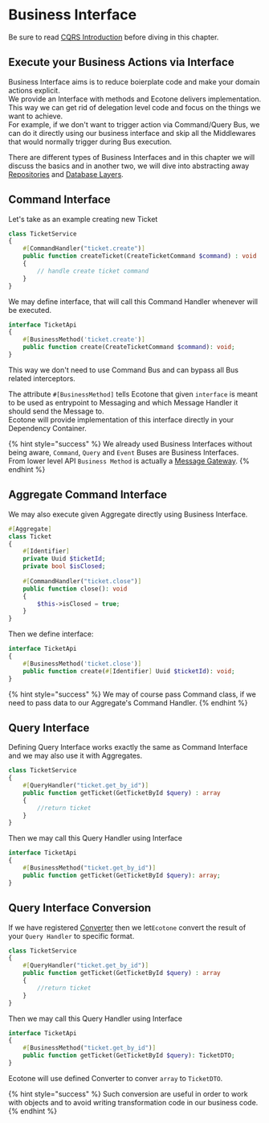 # Business Interface

Be sure to read [CQRS Introduction](../) before diving in this chapter.

## Execute your Business Actions via Interface

Business Interface aims is to reduce boierplate code and make your domain actions explicit. \
We provide an Interface with methods and Ecotone delivers implementation. This way we can get rid of delegation level code and focus on the things we want to achieve. \
For example, if we don't want to trigger action via Command/Query Bus, we can do it directly using our business interface and skip all the Middlewares that would normally trigger during Bus execution.

There are different types of Business Interfaces and in this chapter we will discuss the basics and in another two, we will dive into abstracting away [Repositories](repository.md) and [Database Layers](working-with-database/).

## Command Interface

Let's take as an example creating new Ticket

```php
class TicketService
{
    #[CommandHandler("ticket.create")] 
    public function createTicket(CreateTicketCommand $command) : void
    {
        // handle create ticket command
    }
}
```

We may define interface, that will call this Command Handler whenever will be executed.

```php
interface TicketApi
{
    #[BusinessMethod('ticket.create')]
    public function create(CreateTicketCommand $command): void;
}
```

This way we don't need to use Command Bus and can bypass all Bus related interceptors.

The attribute `#[BusinessMethod]` tells Ecotone that given `interface` is meant to be used as entrypoint to Messaging and which Message Handler it should send the Message to. \
Ecotone will provide implementation of this interface directly in your Dependency Container.

{% hint style="success" %}
We already used Business Interfaces without being aware, `Command`, `Query` and `Event` Buses are Business Interfaces.\
From lower level API `Business Method` is actually a [Message Gateway](../../../messaging/messaging-concepts/messaging-gateway.md).
{% endhint %}

## Aggregate Command Interface

We may also execute given Aggregate directly using Business Interface.

```php
#[Aggregate]
class Ticket
{
    #[Identifier]
    private Uuid $ticketId;
    private bool $isClosed;
       
    #[CommandHandler("ticket.close")]
    public function close(): void
    {
        $this->isClosed = true;
    }
}
```

Then we define interface:

```php
interface TicketApi
{
    #[BusinessMethod('ticket.close')]
    public function create(#[Identifier] Uuid $ticketId): void;
}
```

{% hint style="success" %}
We may of course pass Command class, if we need to pass data to our Aggregate's Command Handler.
{% endhint %}

## Query Interface

Defining Query Interface works exactly the same as Command Interface and we may also use it with Aggregates.

```php
class TicketService
{
    #[QueryHandler("ticket.get_by_id")] 
    public function getTicket(GetTicketById $query) : array
    {
        //return ticket
    }
}
```

Then we may call this Query Handler using Interface

```php
interface TicketApi
{
    #[BusinessMethod("ticket.get_by_id")]
    public function getTicket(GetTicketById $query): array;
}
```

## Query Interface Conversion

If we have registered [Converter](../../../messaging/conversion/) then we let`Ecotone` convert the result of your `Query Handler` to specific format. &#x20;

```php
class TicketService
{
    #[QueryHandler("ticket.get_by_id")] 
    public function getTicket(GetTicketById $query) : array
    {
        //return ticket
    }
}
```

Then we may call this Query Handler using Interface

```php
interface TicketApi
{
    #[BusinessMethod("ticket.get_by_id")]
    public function getTicket(GetTicketById $query): TicketDTO;
}
```

Ecotone will use defined Converter to conver `array` to `TicketDTO`.

{% hint style="success" %}
Such conversion are useful in order to work with objects and to avoid writing transformation code in our business code.
{% endhint %}
